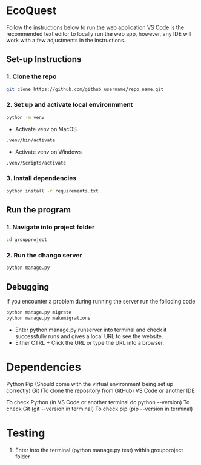 # EcoQuest

Follow the instructions below to run the web application
VS Code is the recommended text editor to locally run the web app, however, any IDE will work with a few adjustments in the instructions.

## Set-up Instructions

### 1. Clone the repo 

```bash
git clone https://github.com/github_username/repo_name.git
```

### 2. Set up and activate local environmment 

```bash
python -m venv
```

- Activate venv on MacOS

```bash
.venv/bin/activate
```

- Activate venv on Windows

```bash
.venv/Scripts/activate
```

### 3. Install dependencies

```bash
python install -r requirements.txt
```

## Run the program

### 1. Navigate into project folder

```bash 
cd groupproject
```

### 2. Run the dhango server

```bash
python manage.py
```

## Debugging

If you encounter a problem during running the server run the folloding code

```bash
python manage.py migrate
python manage.py makemigrations
```



- Enter python manage.py runserver into terminal and check it successfully runs and gives a local URL to see the website.
- Either CTRL + Click the URL or type the URL into a browser.

# Dependencies 

Python
Pip (Should come with the virtual environment being set up correctly)
Git (To clone the repository from GitHub)
VS Code or another IDE

To check Python (in VS Code or another terminal do python --version)
To check Git (git --version in terminal)
To check pip (pip --version in terminal)

# Testing

1) Enter into the terminal (python manage.py test) within groupproject folder
   
